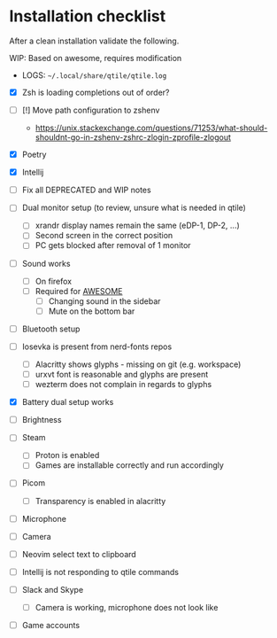 # Installation checklist

After a clean installation validate the following.

WIP: Based on awesome, requires modification

- LOGS: `~/.local/share/qtile/qtile.log`

- [x] Zsh is loading completions out of order?
- [ ] [!] Move path configuration to zshenv
    - <https://unix.stackexchange.com/questions/71253/what-should-shouldnt-go-in-zshenv-zshrc-zlogin-zprofile-zlogout>
- [x] Poetry
- [x] Intellij
- [ ] Fix all DEPRECATED and WIP notes

- [ ] Dual monitor setup (to review, unsure what is needed in qtile)
    - [ ] xrandr display names remain the same (eDP-1, DP-2, ...)
    - [ ] Second screen in the correct position
    - [ ] PC gets blocked after removal of 1 monitor
- [ ] Sound works
    - [ ] On firefox
    - [ ] Required for [AWESOME](./../arch/.config/awesome/system/volume.lua)
        - [ ] Changing sound in the sidebar
        - [ ] Mute on the bottom bar
- [ ] Bluetooth setup
- [ ] Iosevka is present from nerd-fonts repos
    - [ ] Alacritty shows glyphs - missing on git (e.g. workspace)
    - [ ] urxvt font is reasonable and glyphs are present
    - [ ] wezterm does not complain in regards to glyphs
- [x] Battery dual setup works
- [ ] Brightness
- [ ] Steam
    - [ ] Proton is enabled
    - [ ] Games are installable correctly and run accordingly
- [ ] Picom
    - [ ] Transparency is enabled in alacritty
- [ ] Microphone
- [ ] Camera
- [ ] Neovim select text to clipboard
- [ ] Intellij is not responding to qtile commands
- [ ] Slack and Skype
    - [ ] Camera is working, microphone does not look like
- [ ] Game accounts
